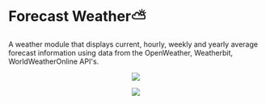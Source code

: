 <h1 align="left">Forecast Weather⛅</h1>
<p> 
A weather module that displays current, hourly, weekly and yearly average forecast information using data from the OpenWeather, Weatherbit, WorldWeatherOnline API's. 
</p>
<div align="center"> 
  
![](https://user-images.githubusercontent.com/47672788/90018552-2623d180-dcbe-11ea-8106-1fc8f80033be.PNG)

![](https://user-images.githubusercontent.com/47672788/90018548-23c17780-dcbe-11ea-8929-66bf94c2388e.png)

</div>

